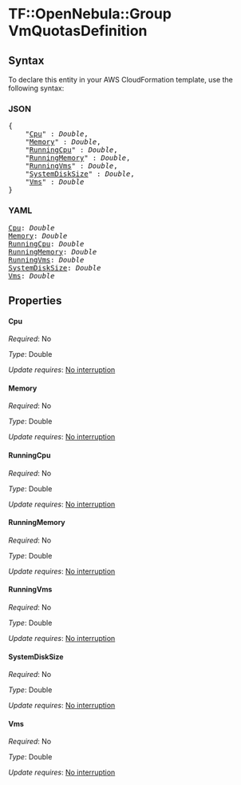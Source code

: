 # TF::OpenNebula::Group VmQuotasDefinition

## Syntax

To declare this entity in your AWS CloudFormation template, use the following syntax:

### JSON

<pre>
{
    "<a href="#cpu" title="Cpu">Cpu</a>" : <i>Double</i>,
    "<a href="#memory" title="Memory">Memory</a>" : <i>Double</i>,
    "<a href="#runningcpu" title="RunningCpu">RunningCpu</a>" : <i>Double</i>,
    "<a href="#runningmemory" title="RunningMemory">RunningMemory</a>" : <i>Double</i>,
    "<a href="#runningvms" title="RunningVms">RunningVms</a>" : <i>Double</i>,
    "<a href="#systemdisksize" title="SystemDiskSize">SystemDiskSize</a>" : <i>Double</i>,
    "<a href="#vms" title="Vms">Vms</a>" : <i>Double</i>
}
</pre>

### YAML

<pre>
<a href="#cpu" title="Cpu">Cpu</a>: <i>Double</i>
<a href="#memory" title="Memory">Memory</a>: <i>Double</i>
<a href="#runningcpu" title="RunningCpu">RunningCpu</a>: <i>Double</i>
<a href="#runningmemory" title="RunningMemory">RunningMemory</a>: <i>Double</i>
<a href="#runningvms" title="RunningVms">RunningVms</a>: <i>Double</i>
<a href="#systemdisksize" title="SystemDiskSize">SystemDiskSize</a>: <i>Double</i>
<a href="#vms" title="Vms">Vms</a>: <i>Double</i>
</pre>

## Properties

#### Cpu

_Required_: No

_Type_: Double

_Update requires_: [No interruption](https://docs.aws.amazon.com/AWSCloudFormation/latest/UserGuide/using-cfn-updating-stacks-update-behaviors.html#update-no-interrupt)

#### Memory

_Required_: No

_Type_: Double

_Update requires_: [No interruption](https://docs.aws.amazon.com/AWSCloudFormation/latest/UserGuide/using-cfn-updating-stacks-update-behaviors.html#update-no-interrupt)

#### RunningCpu

_Required_: No

_Type_: Double

_Update requires_: [No interruption](https://docs.aws.amazon.com/AWSCloudFormation/latest/UserGuide/using-cfn-updating-stacks-update-behaviors.html#update-no-interrupt)

#### RunningMemory

_Required_: No

_Type_: Double

_Update requires_: [No interruption](https://docs.aws.amazon.com/AWSCloudFormation/latest/UserGuide/using-cfn-updating-stacks-update-behaviors.html#update-no-interrupt)

#### RunningVms

_Required_: No

_Type_: Double

_Update requires_: [No interruption](https://docs.aws.amazon.com/AWSCloudFormation/latest/UserGuide/using-cfn-updating-stacks-update-behaviors.html#update-no-interrupt)

#### SystemDiskSize

_Required_: No

_Type_: Double

_Update requires_: [No interruption](https://docs.aws.amazon.com/AWSCloudFormation/latest/UserGuide/using-cfn-updating-stacks-update-behaviors.html#update-no-interrupt)

#### Vms

_Required_: No

_Type_: Double

_Update requires_: [No interruption](https://docs.aws.amazon.com/AWSCloudFormation/latest/UserGuide/using-cfn-updating-stacks-update-behaviors.html#update-no-interrupt)

